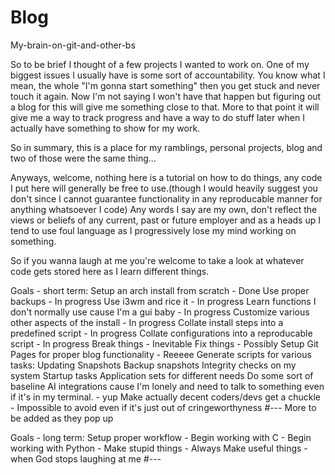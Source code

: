 # Blog
My-brain-on-git-and-other-bs

So to be brief I thought of a few projects I wanted to work on. 
One of my biggest issues I usually have is some sort of accountability.
You know what I mean, the whole "I'm gonna start something" then you get stuck and never touch it again.
Now I'm not saying I won't have that happen but figuring out a blog for this will give me something close to that.
More to that point it will give me a way to track progress and have a way to do stuff later when I actually have something to show for my work.

So in summary, this is a place for my ramblings, personal projects, blog and two of those were the same thing...

Anyways, welcome, nothing here is a tutorial on how to do things, any code I put here will generally be free to use.(though I would heavily suggest you don't since I cannot guarantee functionality in any reproducable manner for anything whatsoever I code)
Any words I say are my own, don't reflect the views or beliefs of any current, past or future employer and as a heads up I tend to use foul language as I progressively lose my mind working on something. 

So if you wanna laugh at me you're welcome to take a look at whatever code gets stored here as I learn different things.

Goals - short term:
Setup an arch install from scratch - Done
Use proper backups - In progress
Use i3wm and rice it - In progress
Learn functions I don't normally use cause I'm a gui baby - In progress
Customize various other aspects of the install - In progress
Collate install steps into a predefined script - In progress
Collate configurations into a reproducable script - In progress
Break things - Inevitable
Fix things - Possibly
Setup Git Pages for proper blog functionality - Reeeee
Generate scripts for various tasks:
  Updating
  Snapshots
  Backup snapshots
  Integrity checks on my system
  Startup tasks
  Application sets for different needs
Do some sort of baseline AI integrations cause I'm lonely and need to talk to something even if it's in my terminal. - yup
Make actually decent coders/devs get a chuckle - Impossible to avoid even if it's just out of cringeworthyness
#---
More to be added as they pop up

Goals - long term:
Setup proper workflow - 
Begin working with C - 
Begin working with Python -
Make stupid things - Always
Make useful things - when God stops laughing at me
#---
